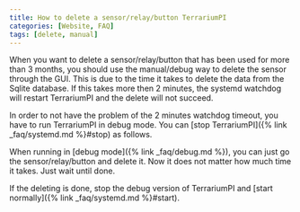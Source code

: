 ```yaml
---
title: How to delete a sensor/relay/button TerrariumPI
categories: [Website, FAQ]
tags: [delete, manual]
---
```


When you want to delete a sensor/relay/button that has been used for more than 3
months, you should use the manual/debug way to delete the sensor through the
GUI. This is due to the time it takes to delete the data from the Sqlite
database. If this takes more then 2 minutes, the systemd watchdog will restart
TerrariumPI and the delete will not succeed.

In order to not have the problem of the 2 minutes watchdog timeout, you have to
run TerrariumPI in debug mode. You can [stop
TerrariumPI]({% link _faq/systemd.md %}#stop) as follows.

When running in [debug mode]({% link _faq/debug.md %}), you can just go the sensor/relay/button
and delete it. Now it does not matter how much time it takes. Just wait until done.

If the deleting is done, stop the debug version of TerrariumPI and [start normally]({% link _faq/systemd.md %}#start).
